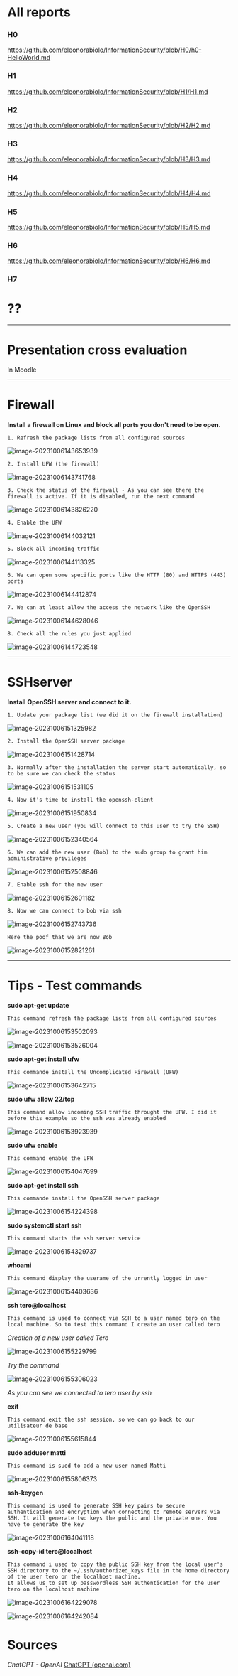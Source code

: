 # All reports

### H0

https://github.com/eleonorabiolo/InformationSecurity/blob/H0/h0-HelloWorld.md

### H1

https://github.com/eleonorabiolo/InformationSecurity/blob/H1/H1.md

### H2

https://github.com/eleonorabiolo/InformationSecurity/blob/H2/H2.md

### H3

https://github.com/eleonorabiolo/InformationSecurity/blob/H3/H3.md

### H4

https://github.com/eleonorabiolo/InformationSecurity/blob/H4/H4.md

### H5

https://github.com/eleonorabiolo/InformationSecurity/blob/H5/H5.md

### H6

https://github.com/eleonorabiolo/InformationSecurity/blob/H6/H6.md

### H7 

# ??

__________





# Presentation cross evaluation

In Moodle

________





# Firewall

**Install a firewall on Linux and block all ports you don't need to be open.**

```
1. Refresh the package lists from all configured sources
```

![image-20231006143653939](C:\Users\eleon\AppData\Roaming\Typora\typora-user-images\image-20231006143653939.png)

```
2. Install UFW (the firewall)
```

![image-20231006143741768](C:\Users\eleon\AppData\Roaming\Typora\typora-user-images\image-20231006143741768.png)

```
3. Check the status of the firewall - As you can see there the firewall is active. If it is disabled, run the next command
```

![image-20231006143826220](C:\Users\eleon\AppData\Roaming\Typora\typora-user-images\image-20231006143826220.png)

```
4. Enable the UFW
```

![image-20231006144032121](C:\Users\eleon\AppData\Roaming\Typora\typora-user-images\image-20231006144032121.png)

```
5. Block all incoming traffic
```

![image-20231006144113325](C:\Users\eleon\AppData\Roaming\Typora\typora-user-images\image-20231006144113325.png)

```
6. We can open some specific ports like the HTTP (80) and HTTPS (443) ports
```

![image-20231006144412874](C:\Users\eleon\AppData\Roaming\Typora\typora-user-images\image-20231006144412874.png)

```
7. We can at least allow the access the network like the OpenSSH
```

![image-20231006144628046](C:\Users\eleon\AppData\Roaming\Typora\typora-user-images\image-20231006144628046.png)

```
8. Check all the rules you just applied
```

![image-20231006144723548](C:\Users\eleon\AppData\Roaming\Typora\typora-user-images\image-20231006144723548.png)

______





# SSHserver

**Install OpenSSH server and connect to it.**

```
1. Update your package list (we did it on the firewall installation)
```

![image-20231006151325982](C:\Users\eleon\AppData\Roaming\Typora\typora-user-images\image-20231006151325982.png)

```
2. Install the OpenSSH server package
```

![image-20231006151428714](C:\Users\eleon\AppData\Roaming\Typora\typora-user-images\image-20231006151428714.png)

```
3. Normally after the installation the server start automatically, so to be sure we can check the status
```

![image-20231006151531105](C:\Users\eleon\AppData\Roaming\Typora\typora-user-images\image-20231006151531105.png)

```
4. Now it's time to install the openssh-client
```

![image-20231006151950834](C:\Users\eleon\AppData\Roaming\Typora\typora-user-images\image-20231006151950834.png)

```
5. Create a new user (you will connect to this user to try the SSH)
```

![image-20231006152340564](C:\Users\eleon\AppData\Roaming\Typora\typora-user-images\image-20231006152340564.png)

```
6. We can add the new user (Bob) to the sudo group to grant him administrative privileges
```

![image-20231006152508846](C:\Users\eleon\AppData\Roaming\Typora\typora-user-images\image-20231006152508846.png)

```
7. Enable ssh for the new user
```

![image-20231006152601182](C:\Users\eleon\AppData\Roaming\Typora\typora-user-images\image-20231006152601182.png)

```
8. Now we can connect to bob via ssh
```

![image-20231006152743736](C:\Users\eleon\AppData\Roaming\Typora\typora-user-images\image-20231006152743736.png)

```
Here the poof that we are now Bob
```

![image-20231006152821261](C:\Users\eleon\AppData\Roaming\Typora\typora-user-images\image-20231006152821261.png)

___________





# Tips - Test commands

**sudo apt-get update**

```
This command refresh the package lists from all configured sources
```

![image-20231006153502093](C:\Users\eleon\AppData\Roaming\Typora\typora-user-images\image-20231006153502093.png)

![image-20231006153526004](C:\Users\eleon\AppData\Roaming\Typora\typora-user-images\image-20231006153526004.png)

**sudo apt-get install ufw**

```
This commande install the Uncomplicated Firewall (UFW)
```

![image-20231006153642715](C:\Users\eleon\AppData\Roaming\Typora\typora-user-images\image-20231006153642715.png)

**sudo ufw allow 22/tcp**

```
This command allow incoming SSH traffic throught the UFW. I did it before this example so the ssh was already enabled
```

![image-20231006153923939](C:\Users\eleon\AppData\Roaming\Typora\typora-user-images\image-20231006153923939.png)

**sudo ufw enable**

```
This command enable the UFW
```

![image-20231006154047699](C:\Users\eleon\AppData\Roaming\Typora\typora-user-images\image-20231006154047699.png)

**sudo apt-get install ssh**

```
This commande install the OpenSSH server package 
```

![image-20231006154224398](C:\Users\eleon\AppData\Roaming\Typora\typora-user-images\image-20231006154224398.png)

**sudo systemctl start ssh**

```
This command starts the ssh server service
```

![image-20231006154329737](C:\Users\eleon\AppData\Roaming\Typora\typora-user-images\image-20231006154329737.png)

**whoami**

```
This command display the userame of the urrently logged in user 
```

![image-20231006154403636](C:\Users\eleon\AppData\Roaming\Typora\typora-user-images\image-20231006154403636.png)

**ssh tero@localhost**

```
This command is used to connect via SSH to a user named tero on the local machine. So to test this command I create an user called tero
```

*Creation of a new user called Tero*

![image-20231006155229799](C:\Users\eleon\AppData\Roaming\Typora\typora-user-images\image-20231006155229799.png)

*Try the command*

![image-20231006155306023](C:\Users\eleon\AppData\Roaming\Typora\typora-user-images\image-20231006155306023.png)

*As you can see we connected to tero user by ssh*

**exit**

```
This command exit the ssh session, so we can go back to our utilisateur de base
```

![image-20231006155615844](C:\Users\eleon\AppData\Roaming\Typora\typora-user-images\image-20231006155615844.png)

**sudo adduser matti**

```
This command is sued to add a new user named Matti 
```

![image-20231006155806373](C:\Users\eleon\AppData\Roaming\Typora\typora-user-images\image-20231006155806373.png)

**ssh-keygen**

```
This command is used to generate SSH key pairs to secure authentication and encryption when connecting to remote servers via SSH. It will generate two keys the public and the private one. You have to generate the key 
```

![image-20231006164041118](C:\Users\eleon\AppData\Roaming\Typora\typora-user-images\image-20231006164041118.png)

**ssh-copy-id tero@localhost**

```
This command i used to copy the public SSH key from the local user's SSH directory to the ~/.ssh/authorized_keys file in the home directory of the user tero on the localhost machine.
It allows us to set up passwordless SSH authentication for the user tero on the localhost machine
```

![image-20231006164229078](C:\Users\eleon\AppData\Roaming\Typora\typora-user-images\image-20231006164229078.png)

![image-20231006164242084](C:\Users\eleon\AppData\Roaming\Typora\typora-user-images\image-20231006164242084.png)

# Sources

*ChatGPT - OpenAI* [ChatGPT (openai.com)](https://chat.openai.com/?model=text-davinci-002-render-sha)
